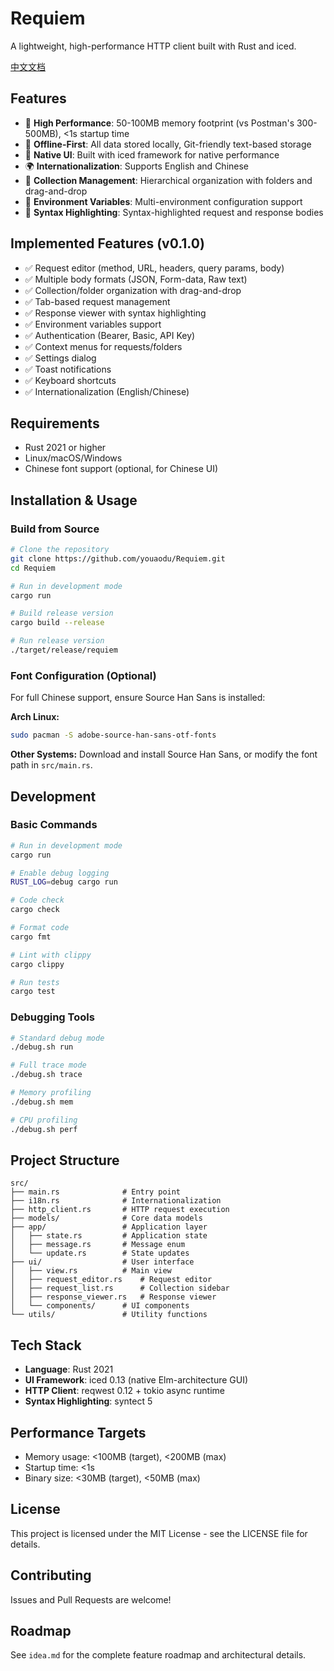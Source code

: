 # Requiem

A lightweight, high-performance HTTP client built with Rust and iced.

[中文文档](README_CN.md)

## Features

- 🚀 **High Performance**: 50-100MB memory footprint (vs Postman's 300-500MB), <1s startup time
- 💾 **Offline-First**: All data stored locally, Git-friendly text-based storage
- 🎨 **Native UI**: Built with iced framework for native performance
- 🌍 **Internationalization**: Supports English and Chinese
- 📁 **Collection Management**: Hierarchical organization with folders and drag-and-drop
- 🔧 **Environment Variables**: Multi-environment configuration support
- 🎯 **Syntax Highlighting**: Syntax-highlighted request and response bodies

## Implemented Features (v0.1.0)

- ✅ Request editor (method, URL, headers, query params, body)
- ✅ Multiple body formats (JSON, Form-data, Raw text)
- ✅ Collection/folder organization with drag-and-drop
- ✅ Tab-based request management
- ✅ Response viewer with syntax highlighting
- ✅ Environment variables support
- ✅ Authentication (Bearer, Basic, API Key)
- ✅ Context menus for requests/folders
- ✅ Settings dialog
- ✅ Toast notifications
- ✅ Keyboard shortcuts
- ✅ Internationalization (English/Chinese)

## Requirements

- Rust 2021 or higher
- Linux/macOS/Windows
- Chinese font support (optional, for Chinese UI)

## Installation & Usage

### Build from Source

```bash
# Clone the repository
git clone https://github.com/youaodu/Requiem.git
cd Requiem

# Run in development mode
cargo run

# Build release version
cargo build --release

# Run release version
./target/release/requiem
```

### Font Configuration (Optional)

For full Chinese support, ensure Source Han Sans is installed:

**Arch Linux:**
```bash
sudo pacman -S adobe-source-han-sans-otf-fonts
```

**Other Systems:**
Download and install Source Han Sans, or modify the font path in `src/main.rs`.

## Development

### Basic Commands

```bash
# Run in development mode
cargo run

# Enable debug logging
RUST_LOG=debug cargo run

# Code check
cargo check

# Format code
cargo fmt

# Lint with clippy
cargo clippy

# Run tests
cargo test
```

### Debugging Tools

```bash
# Standard debug mode
./debug.sh run

# Full trace mode
./debug.sh trace

# Memory profiling
./debug.sh mem

# CPU profiling
./debug.sh perf
```

## Project Structure

```
src/
├── main.rs              # Entry point
├── i18n.rs              # Internationalization
├── http_client.rs       # HTTP request execution
├── models/              # Core data models
├── app/                 # Application layer
│   ├── state.rs         # Application state
│   ├── message.rs       # Message enum
│   └── update.rs        # State updates
├── ui/                  # User interface
│   ├── view.rs          # Main view
│   ├── request_editor.rs    # Request editor
│   ├── request_list.rs      # Collection sidebar
│   ├── response_viewer.rs   # Response viewer
│   └── components/      # UI components
└── utils/               # Utility functions
```

## Tech Stack

- **Language**: Rust 2021
- **UI Framework**: iced 0.13 (native Elm-architecture GUI)
- **HTTP Client**: reqwest 0.12 + tokio async runtime
- **Syntax Highlighting**: syntect 5

## Performance Targets

- Memory usage: <100MB (target), <200MB (max)
- Startup time: <1s
- Binary size: <30MB (target), <50MB (max)

## License

This project is licensed under the MIT License - see the LICENSE file for details.

## Contributing

Issues and Pull Requests are welcome!

## Roadmap

See `idea.md` for the complete feature roadmap and architectural details.
